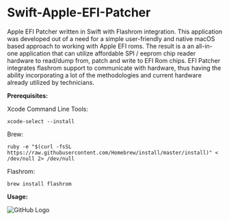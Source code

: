 # Swift-Apple-EFI-Patcher
Apple EFI Patcher written in Swift with Flashrom integration. This application was developed out of a need for a simple user-friendly and native macOS based approach to working with Apple EFI roms. The result is a an all-in-one application that can utilize affordable SPI / eeprom chip reader hardware to read/dump from, patch and write to EFI Rom chips. EFI Patcher integrates flashrom support to communicate with hardware, thus having the ability incorporating a lot of the methodologies and current hardware already utilized by technicians.

__Prerequisites:__

Xcode Command Line Tools:
```
xcode-select --install
```

Brew:
```
ruby -e "$(curl -fsSL https://raw.githubusercontent.com/Homebrew/install/master/install)" < /dev/null 2> /dev/null
```

Flashrom:
```
brew install flashrom
```

__Usage:__

![GitHub Logo](https://www.google.com/url?sa=i&url=https%3A%2F%2Fwww.persofoto.com%2Fupload%2Fpassport-photo&psig=AOvVaw2CWiPbBjiYqZnnKW7hKk6z&ust=1581359727854000&source=images&cd=vfe&ved=0CAIQjRxqFwoTCJijs5mOxecCFQAAAAAdAAAAABAI)
